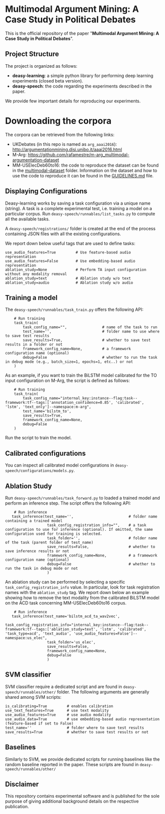 # Multimodal Argument Mining: A Case Study in Political Debates

This is the official repository of the paper "**Multimodal Argument Mining: A Case Study in Political Debates**".

## Project Structure

The project is organized as follows:

* **deasy-learning**: a simple python library for performing deep learning experiments (closed beta version).
* **deasy-speech**: the code regarding the experiments described in the paper.

We provide few important details for reproducing our experiments.

# Downloading the corpora

The corpora can be retrieved from the following links:

* UKDebates (in this repo is named as `arg_aaai2016`): http://argumentationmining.disi.unibo.it/aaai2016.html
* M-Arg: https://github.com/rafamestre/m-arg_multimodal-argumentation-dataset
* MM-USElecDeb60to16: the code to reproduce the dataset can be found in the [multimodal-dataset](multimodal-dataset)
  folder. Information on the dataset and how to use the code to reproduce it can be found in the 
  [GUIDELINES.md](multimodal-dataset/GUIDELINES.md) file. 
## Displaying Configurations

Deasy-learning works by saving a task configuration via a unique name (string). 
A task is a complete experimental test, i.e. training a model on a particular corpus.
Run `deasy-speech/runnables/list_tasks.py` to compute all the available tasks.

A `deasy-speech/registrations/` folder is created at the end of the process containing JSON files with all the existing configurations.

We report down below useful tags that are used to define tasks:

```
use_audio_features=True         # Use feature-based audio representation
use_audio_features=False        # Use embedding-based audio representation
ablation_study=None             # Perform TA input configuration without any modality removal
ablation_study=text             # Ablation study w/o text
ablation_study=audio            # Ablation study w/o audio
```

## Training a model

The `deasy-speech/runnables/task_train.py` offers the following API:

```
    # Run training
    task_train(
        task_config_name="",                # name of the task to run
        test_name='',                       # folder name to use where to save test results
        save_results=True,                  # whether to save test results in a folder or not
        framework_config_name=None,         # a framework configuration name (optional)
        debug=False                         # whether to run the task in debug mode (e.g., batch_size=1, epochs=1, etc..) or not
    )
```

As an example, if you want to train the BiLSTM model calibrated for the TO input configuration on M-Arg, the script is defined as follows:

```
    # Run training
    task_train(
        task_config_name="internal_key:instance--flag:task--framework:tf--tags:['annotation_confidence=0.85', 'calibrated', 'lstm', 'text_only']--namespace:m-arg",
        test_name='bilstm_to',
        save_results=True,
        framework_config_name=None,
        debug=False
    )
```

Run the script to train the model.

## Calibrated configurations

You can inspect all calibrated model configurations in `deasy-speech/configurations/models.py`.

## Ablation Study

Run `deasy-speech/runnables/task_forward.py` to loaded a trained model and perform an inference step.
The script offers the following API:

```
    # Run inference
   task_inference(test_name='',                         # folder name containing a trained model
                   task_config_registration_info="",    # a task configuration to use for inference (optional). If omitted, the same configuration used for training is selected.
                   task_folder='',                      # folder name of the task (parent folder of test_name)
                   save_results=False,                  # whether to save inference results or not
                   framework_config_name=None,          # a framework configuration name (optional)
                   debug=False                          # whether to run the task in debug mode or not
                   )
```

An ablation study can be performed by selecting a specific `task_config_registration_info` value. In particular, look for task registration names with the `ablation_study` tag.
We report down below an example showing how to remove the text modality from the calibrated BiLSTM model on the ACD task concerning MM-USElecDeb60to16 corpus.

```
    # Run inference
   task_inference(test_name='bilstm_acd_ta_wav2vec',
                   task_config_registration_info="internal_key:instance--flag:task--framework:tf--tags:['ablation_study=text', 'lstm', 'calibrated', 'task_type=acd', 'text_audio', 'use_audio_features=False']--namespace:us_elec",
                   task_folder='us_elec',
                   save_results=False,
                   framework_config_name=None,
                   debug=False
                   )
```

## SVM classifier

SVM classifier require a dedicated script and are found in `deasy-speech/runnables/other/` folder.
The following arguments are generally shared among SVM scripts:

```
is_calibrating=True         # enables calibration
use_text_features=True      # use text modality
use_audio_features=True     # use audio modality
use_audio_data=True         # use embedding-based audio representation (feature-based if set to False)
test_name=''                # folder where to save test results
save_results=True           # whether to save test results or not
```

## Baselines

Similarly to SVM, we provide dedicated scripts for running baselines like the random baseline reported in the paper.
These scripts are found in `deasy-speech/runnables/other/`


## Disclaimer

This repository contains experimental software and is published for the sole purpose of giving additional 
background details on the respective publication.
